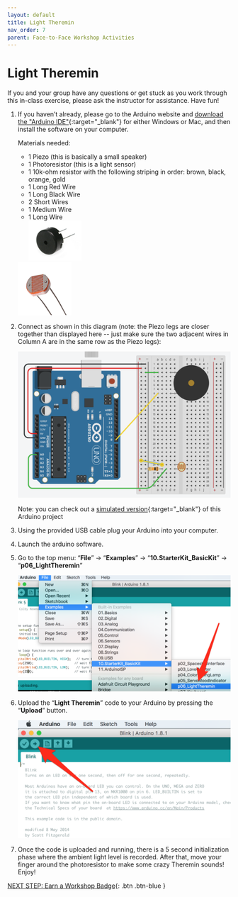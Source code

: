 ```yaml
---
layout: default
title: Light Theremin
nav_order: 7
parent: Face-to-Face Workshop Activities
---
```


# Light Theremin

If you and your group have any questions or get stuck as you work through this in-class exercise, please ask the instructor for assistance.  Have fun!

1.  If you haven’t already, please go to the Arduino website and [download the "Arduino IDE"](https://www.arduino.cc/en/Main/Software){:target="_blank"} for either Windows or Mac, and then install the software on your computer.

    Materials needed:
    - 1 Piezo (this is basically a small speaker)
    - 1 Photoresistor (this is a light sensor)
    - 1 10k-ohm resistor with the following striping in order: brown, black, orange, gold
    - 1 Long Red Wire
    - 1 Long Black Wire
    - 2 Short Wires
    - 1 Medium Wire
    - 1 Long Wire
    <br><img src="..\images\in-person_workshops\light_theremin\piezo.png" alt="piezo" style="width:120px;">
    <img src="..\images\in-person_workshops\light_theremin\photores.png" alt="photoresistor" style="width:120px;">

2.  Connect as shown in this diagram (note: the Piezo legs are closer together than displayed here -- just make sure the two adjacent wires in Column A are in the same row as the Piezo legs):

    <img src="..\images\in-person_workshops\light_theremin\breadboard_schematic.png" alt="breadboard" style="width:480px;">

    Note: you can check out a [simulated version](https://goo.gl/Tq5TpD){:target="_blank"} of this Arduino project

3.  Using the provided USB cable plug your Arduino into your computer.

4.  Launch the arduino software.

5.  Go to the top menu: “**File**” -> “**Examples**” -> “**10.StarterKit_BasicKit**” -> “**p06_LightTheremin**”

    <img src="..\images\in-person_workshops\light_theremin\menus.png" alt="menu navigation" style="width:480px;">

6.  Upload the “**Light Theremin**” code to your Arduino by pressing the “**Upload**” button.

    <img src="..\images\in-person_workshops\light_theremin\upload.png" alt="upload" style="width:480px;">

7.  Once the code is uploaded and running, there is a 5 second initialization phase where the ambient light level is recorded. After that, move your finger around the photoresistor to make some crazy Theremin sounds!  Enjoy!

[NEXT STEP: Earn a Workshop Badge](../informal-credentials.html){: .btn .btn-blue }
